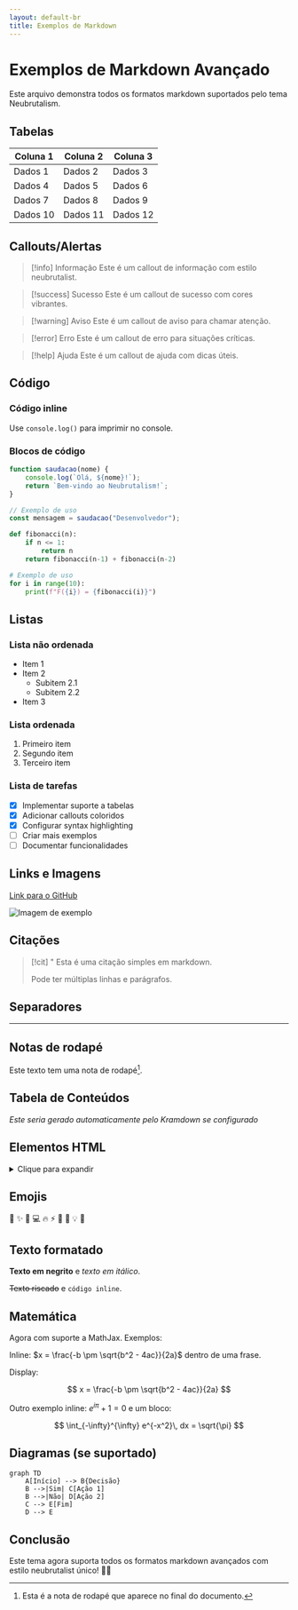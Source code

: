 ```yaml
---
layout: default-br
title: Exemplos de Markdown
---
```


# Exemplos de Markdown Avançado

Este arquivo demonstra todos os formatos markdown suportados pelo tema Neubrutalism.

## Tabelas

| Coluna 1 | Coluna 2 | Coluna 3 |
|----------|----------|----------|
| Dados 1   | Dados 2   | Dados 3   |
| Dados 4   | Dados 5   | Dados 6   |
| Dados 7   | Dados 8   | Dados 9   |
| Dados 10   | Dados 11   | Dados 12   |

## Callouts/Alertas

> [!info] Informação
> Este é um callout de informação com estilo neubrutalist.

> [!success] Sucesso
> Este é um callout de sucesso com cores vibrantes.

> [!warning] Aviso
> Este é um callout de aviso para chamar atenção.

> [!error] Erro
> Este é um callout de erro para situações críticas.

> [!help] Ajuda
> Este é um callout de ajuda com dicas úteis.

## Código

### Código inline
Use `console.log()` para imprimir no console.

### Blocos de código

```javascript
function saudacao(nome) {
    console.log(`Olá, ${nome}!`);
    return `Bem-vindo ao Neubrutalism!`;
}

// Exemplo de uso
const mensagem = saudacao("Desenvolvedor");
```

```python
def fibonacci(n):
    if n <= 1:
        return n
    return fibonacci(n-1) + fibonacci(n-2)

# Exemplo de uso
for i in range(10):
    print(f"F({i}) = {fibonacci(i)}")
```

## Listas

### Lista não ordenada
- Item 1
- Item 2
  - Subitem 2.1
  - Subitem 2.2
- Item 3

### Lista ordenada
1. Primeiro item
2. Segundo item
3. Terceiro item

### Lista de tarefas
- [x] Implementar suporte a tabelas
- [x] Adicionar callouts coloridos
- [x] Configurar syntax highlighting
- [ ] Criar mais exemplos
- [ ] Documentar funcionalidades

## Links e Imagens

[Link para o GitHub](https://github.com)

![Imagem de exemplo](https://via.placeholder.com/400x200/0b27ff/ffffff?text=Neubrutalism)

## Citações
> [!cit] "
> Esta é uma citação simples em markdown.
>
> Pode ter múltiplas linhas e parágrafos.

## Separadores

---

## Notas de rodapé

Este texto tem uma nota de rodapé[^1].

[^1]: Esta é a nota de rodapé que aparece no final do documento.

## Tabela de Conteúdos

*Este seria gerado automaticamente pelo Kramdown se configurado*

## Elementos HTML

<details>
<summary>Clique para expandir</summary>

Conteúdo oculto que pode ser revelado clicando no título.

</details>

## Emojis

🎨 ✨ 🚀 💻 🔥 ⚡️ 🎯 📱 💡 🎪

## Texto formatado

**Texto em negrito** e *texto em itálico*.

~~Texto riscado~~ e `código inline`.

## Matemática

Agora com suporte a MathJax. Exemplos:

Inline: $x = \frac{-b \pm \sqrt{b^2 - 4ac}}{2a}$ dentro de uma frase.

Display:

$$
x = \frac{-b \pm \sqrt{b^2 - 4ac}}{2a}
$$

Outro exemplo inline: $e^{i\pi} + 1 = 0$ e um bloco:

$$
\int_{-\infty}^{\infty} e^{-x^2}\, dx = \sqrt{\pi}
$$

## Diagramas (se suportado)

```mermaid
graph TD
    A[Início] --> B{Decisão}
    B -->|Sim| C[Ação 1]
    B -->|Não| D[Ação 2]
    C --> E[Fim]
    D --> E
```

## Conclusão

Este tema agora suporta todos os formatos markdown avançados com estilo neubrutalist único! 🎨✨
